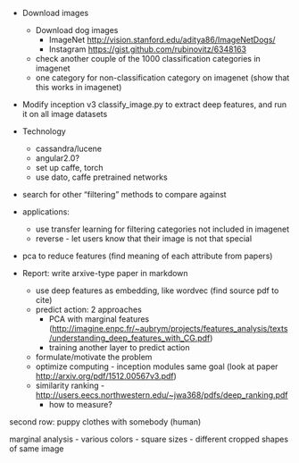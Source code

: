 - Download images
  - Download dog images
	- ImageNet http://vision.stanford.edu/aditya86/ImageNetDogs/
	- Instagram https://gist.github.com/rubinovitz/6348163
  - check another couple of the 1000 classification categories in imagenet
  - one category for non-classification category on imagenet (show that this works in imagenet)

- Modify inception v3 classify_image.py to extract deep features, and run it on all image datasets

- Technology
  - cassandra/lucene
  - angular2.0?
  - set up caffe, torch
  - use dato, caffe pretrained networks

- search for other “filtering” methods to compare against

- applications:
  - use transfer learning for filtering categories not included in imagenet
  - reverse - let users know that their image is not that special

- pca to reduce features (find meaning of each attribute from papers)

- Report: write arxive-type paper in markdown
  - use deep features as embedding, like wordvec (find source pdf to cite)
  - predict action: 2 approaches
	- PCA with marginal features (http://imagine.enpc.fr/~aubrym/projects/features_analysis/texts/understanding_deep_features_with_CG.pdf)
	- training another layer to predict action
  - formulate/motivate the problem
  - optimize computing - inception modules same goal (look at paper http://arxiv.org/pdf/1512.00567v3.pdf)
  - similarity ranking - http://users.eecs.northwestern.edu/~jwa368/pdfs/deep_ranking.pdf
	- how to measure?

second row:
puppy
clothes
with somebody (human)

marginal analysis
	- various colors
	- square sizes
	- different cropped shapes of same image
